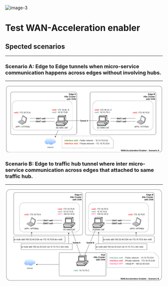 ![image-3](https://user-images.githubusercontent.com/100677511/170439941-58810f43-b437-41e5-9976-899b60cf1e5e.png)

# Test WAN-Acceleration enabler

## Spected scenarios
--------

### Scenario A: Edge to Edge tunnels when micro-service communication happens across edges without involving hubs.
--------

![scenarioA](/images/scenarioA.png)

### Scenario B: Edge to traffic hub tunnel where inter micro-service communication across edges that attached to same traffic hub.
--------

![scenarioA](/images/scenarioB.png)